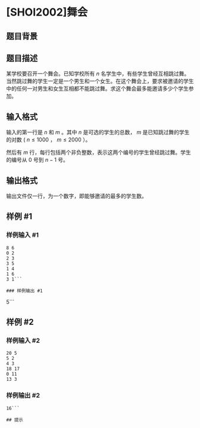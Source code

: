 # [SHOI2002]舞会

## 题目背景



## 题目描述

某学校要召开一个舞会。已知学校所有 $n$ 名学生中，有些学生曾经互相跳过舞。当然跳过舞的学生一定是一个男生和一个女生。在这个舞会上，要求被邀请的学生中的任何一对男生和女生互相都不能跳过舞。求这个舞会最多能邀请多少个学生参加。

## 输入格式

输入的第一行是 $n$ 和 $m$ 。其中 $n$ 是可选的学生的总数， $m$ 是已知跳过舞的学生的对数 ( $n \leq 1000$ ， $m \leq 2000$ ）。

然后有 $m$ 行，每行包括两个非负整数，表示这两个编号的学生曾经跳过舞。学生的编号从 $0$ 号到 $n - 1$ 号。

## 输出格式

输出文件仅一行，为一个数字，即能够邀请的最多的学生数。

## 样例 #1

### 样例输入 #1
```
8 6
0 2
2 3
3 5
1 4
1 6
3 1```

### 样例输出 #1

```
5```

## 样例 #2

### 样例输入 #2
```
20 5
5 2
4 3
18 17
0 11
13 3
```

### 样例输出 #2

```
16```

## 提示



